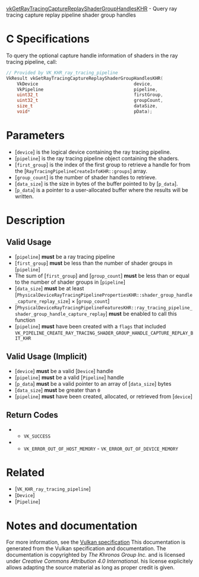 [vkGetRayTracingCaptureReplayShaderGroupHandlesKHR](https://www.khronos.org/registry/vulkan/specs/1.3-extensions/man/html/vkGetRayTracingCaptureReplayShaderGroupHandlesKHR.html) - Query ray tracing capture replay pipeline shader group handles

# C Specifications
To query the optional capture handle information of shaders in the ray
tracing pipeline, call:
```c
// Provided by VK_KHR_ray_tracing_pipeline
VkResult vkGetRayTracingCaptureReplayShaderGroupHandlesKHR(
    VkDevice                                    device,
    VkPipeline                                  pipeline,
    uint32_t                                    firstGroup,
    uint32_t                                    groupCount,
    size_t                                      dataSize,
    void*                                       pData);
```

# Parameters
- [`device`] is the logical device containing the ray tracing pipeline.
- [`pipeline`] is the ray tracing pipeline object containing the shaders.
- [`first_group`] is the index of the first group to retrieve a handle for from the [`RayTracingPipelineCreateInfoKHR::groups`] array.
- [`group_count`] is the number of shader handles to retrieve.
- [`data_size`] is the size in bytes of the buffer pointed to by [`p_data`].
- [`p_data`] is a pointer to a user-allocated buffer where the results will be written.

# Description
## Valid Usage
-  [`pipeline`] **must**  be a ray tracing pipeline
-  [`first_group`] **must**  be less than the number of shader groups in [`pipeline`]
-    The sum of [`first_group`] and [`group_count`] **must**  be less than or equal to the number of shader groups in [`pipeline`]
-  [`data_size`] **must**  be at least [`PhysicalDeviceRayTracingPipelinePropertiesKHR::shader_group_handle_capture_replay_size`] × [`group_count`]
-  [`PhysicalDeviceRayTracingPipelineFeaturesKHR::ray_tracing_pipeline_shader_group_handle_capture_replay`] **must**  be enabled to call this function
-  [`pipeline`] **must**  have been created with a `flags` that included `VK_PIPELINE_CREATE_RAY_TRACING_SHADER_GROUP_HANDLE_CAPTURE_REPLAY_BIT_KHR`

## Valid Usage (Implicit)
-  [`device`] **must**  be a valid [`Device`] handle
-  [`pipeline`] **must**  be a valid [`Pipeline`] handle
-  [`p_data`] **must**  be a valid pointer to an array of [`data_size`] bytes
-  [`data_size`] **must**  be greater than `0`
-  [`pipeline`] **must**  have been created, allocated, or retrieved from [`device`]

## Return Codes
*   - `VK_SUCCESS` 
*   - `VK_ERROR_OUT_OF_HOST_MEMORY`  - `VK_ERROR_OUT_OF_DEVICE_MEMORY`

# Related
- [`VK_KHR_ray_tracing_pipeline`]
- [`Device`]
- [`Pipeline`]

# Notes and documentation
For more information, see the [Vulkan specification](https://www.khronos.org/registry/vulkan/specs/1.3-extensions/html/vkspec.html)
This documentation is generated from the Vulkan specification and documentation.
The documentation is copyrighted by *The Khronos Group Inc.* and is licensed under *Creative Commons Attribution 4.0 International*.
his license explicitely allows adapting the source material as long as proper credit is given.
        